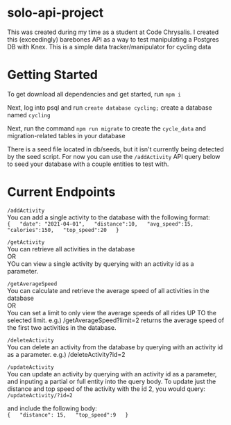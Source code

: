 # solo-api-project
This was created during my time as a student at Code Chrysalis.
I created this (exceedingly) barebones API as a way to test manipulating a Postgres DB with Knex.
This is a simple data tracker/manipulator for cycling data  

# Getting Started
To get download all dependencies and get started, run `npm i`  
  
Next, log into psql and run `create database cycling;` create a database named `cycling`  
  
Next, run the command `npm run migrate` to create the `cycle_data` and migration-related tables in your database
  
There is a seed file located in db/seeds, but it isn't currently being detected by the seed script. For now you can use the `/addActivity` API query below to seed your database with a couple entities to test with. 
  
# Current Endpoints
`/addActivity`  
You can add a single activity to the database with the following format:  
`{  
  "date": "2021-04-01",  
   "distance":10,  
  "avg_speed":15,  
  "calories":150,  
  "top_speed":20  
}`  
  
`/getActivity`  
You can retrieve all activities in the database  
OR  
YOu can view a single activity by querying with an activity id as a parameter.  
  
  
`/getAverageSpeed`  
You can calculate and retrieve the average speed of all activities in the database  
OR  
You can set a limit to only view the average speeds of all rides UP TO the selected limit. e.g.) /getAverageSpeed?limit=2 returns the average speed of the first two activities in the database.  
  
`/deleteActivity`  
You can delete an activity from the database by querying with an activity id as a parameter. e.g.) /deleteActivity?id=2  
  
`/updateActivity`  
You can update an activity by querying with an activity id as a parameter, and inputing a partial or full entity into the query body. To update just the distance and top speed of the activity with the id 2, you would query:  
`/updateActivity/?id=2`  
  
and include the following body:  
`{  
"distance": 15,  
"top_speed":9  
}`
